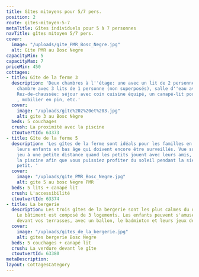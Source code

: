 ```yaml
---
title: Gîtes mitoyens pour 5/7 pers.
position: 2
route: gites-mitoyen-5-7
metaTitle: Gîtes individuels pour 5 à 7 personnes
navTitle: gîtes mitoyen 5/7 pers.
cover:
  image: "/uploads/gite_PMR_Bosc_Negre.jpg"
  alt: Gite PMR au Bosc Negre
capacityMin: 5
capacityMax: 7
priceMin: 450
cottages:
- title: Gîte de la ferme 3
  description: 'Deux chambres à l''étage: une avec un lit de 2 personnes, la 2ème
    chambre avec 3 lits de 1 personne (non superposés), salle d''eau avec douche.
    Rez-de-chaussée: séjour avec coin cuisine équipé, un canapé-lit pour 2 personnes
    , mobilier en pin, etc.'
  cover:
    image: "/uploads/gite%202%20et%203.jpg"
    alt: gite 3 au Bosc Nègre
  beds: 5 couchages
  crush: La proximité avec la piscine
  ctoutvertId: 63373
- title: Gîte de la ferme 5
  description: 'Les gîtes de la ferme sont idéals pour les familles en vacances avec
    leurs enfants en bas âge qui doivent encore être surveillés. Vue sur l’aire de
    jeu à une petite distance quand les petits jouent avec leurs amis, non loin de
    la piscine afin que vous puissiez profiter du soleil pendant la sieste du plus
    petit. '
  cover:
    image: "/uploads/gite_PMR_Bosc_Negre.jpg"
    alt: gite 5 au bosc Negre PMR
  beds: 5 lits + canapé lit
  crush: L'accessibilité
  ctoutvertId: 63374
- title: La bergerie
  description: Les trois gîtes de la bergerie sont les plus calmes du du Bosc Nègre.
    Le bâtiment est composé de 3 logements. Les enfants peuvent s'amuser sur la verdure
    devant vos terrasses, avec un ballon, le badminton et leurs jeux de plein air.
  cover:
    image: "/uploads/gites_de_la_bergerie.jpg"
    alt: gites bergerie Bosc Negre
  beds: 5 couchages + canapé lit
  crush: La verdure devant le gîte
  ctoutvertId: 63380
metaDescription: 
layout: CottagesCategory
---
```



